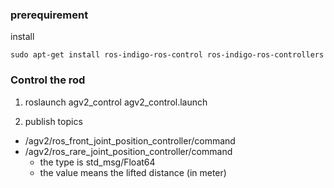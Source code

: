 ### prerequirement

install

```
sudo apt-get install ros-indigo-ros-control ros-indigo-ros-controllers
```

### Control the rod

1. roslaunch agv2_control agv2_control.launch

2. publish topics
  - /agv2/ros_front_joint_position_controller/command
  - /agv2/ros_rare_joint_position_controller/command
    - the type is std_msg/Float64
    - the value means the lifted distance (in meter)
